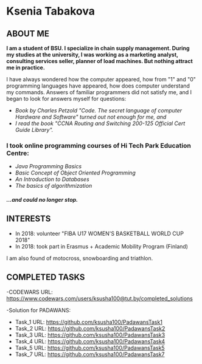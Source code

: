 # Ksenia Tabakova
## ABOUT ME
**I am a student of BSU. I specialize in chain supply management. During my studies at the university, I was working as a marketing analyst, consulting services seller, planner of load machines. But nothing attract me in practice.**

I have always wondered how the computer appeared, how from "1" and "0" programming languages have appeared, how does computer understand my commands. Answers of familiar programmers did not satisfy me, and I began to look for answers myself for questions:

- *Book by Charles Petzold "Code. The secret language of computer Hardware and Software" turned out not enough for me, and*
- *I read the book "CCNA Routing and Switching 200-125 Official Cert Guide Library".*

### I took online programming courses of  Hi Tech Park Education Centre:
- *Java Programming Basics*
- *Basic Concept of Object Oriented Programming*
- *An Introduction to Databases*
- *The basics of algorithmization*

#### <a name="content1"></a> *...and could no longer stop.*

## INTERESTS

- In 2018: volunteer "FIBA U17 WOMEN'S BASKETBALL WORLD CUP 2018"
- In 2018: took part in Erasmus + Academic Mobility Program (Finland)

I am also found of motocross, snowboarding and triathlon.

## COMPLETED TASKS

-CODEWARS URL: https://www.codewars.com/users/ksusha100@tut.by/completed_solutions

-Solution for PADAWANS:  
 - Task_1 URL: https://github.com/ksusha100/PadawansTask1
 - Task_2 URL: https://github.com/ksusha100/PadawansTask2
 - Task_3 URL: https://github.com/ksusha100/PadawansTask3
 - Task_4 URL: https://github.com/ksusha100/PadawansTask4
 - Task_5 URL: https://github.com/ksusha100/PadawansTask5
 - Task_7 URL: https://github.com/ksusha100/PadawansTask7
 



